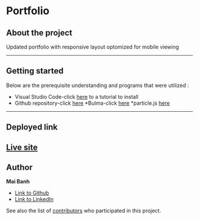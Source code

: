 # Portfolio

## About the project

Updated portfolio with responsive layout optomized for mobile viewing

---

## Getting started
Below are the prerequisite understanding and programs that were utilized :
* Visual Studio Code-click [here](https://code.visualstudio.com/) to a tutorial to install
* Github repository-click [here](https://help.github.com/en/github/)
*Bulma-click [here](https://bulma.io/documentation/)
*particle.js [here](https://vincentgarreau.com/particles.js/)

---

## Deployed link

[Live site](https://mtbanh.github.io/project2-updated-portfolio)
---

## Author

**Mai Banh**
- [Link to Github](https://github.com/mtbanh)
- [Link to LinkedIn](https://www.linkedin.com/in/mai-banh-311ba6164/)

See also the list of [contributors](https://github.com/your/project/contributors) who participated in this project.
